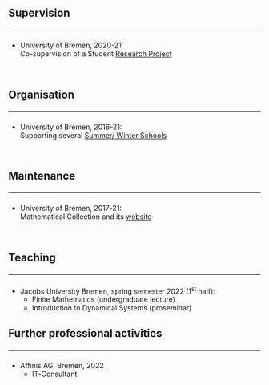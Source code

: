 ## Supervision <hr>

- University of Bremen, 2020-21:<br>
Co-supervision of a Student [Research Project](https://www.uni-bremen.de/en/fb3/studies-teaching/student-research-projects-in-mathematics/assigned-and-completed-projects/wave-patterns-in-cellular-automata-for-excitable-media)

<br>

## Organisation <hr>

- University of Bremen, 2016-21:<br>
Supporting several [Summer/ Winter Schools](https://www.uni-bremen.de/dynamical-systems/past-events/bremen-summer-and-winter-schools-on-dynamical-systems)

<br>

## Maintenance <hr>

- University of Bremen, 2017-21:<br>
Mathematical Collection and its [website](https://www.uni-bremen.de/appanalysis/mathematical-collection/)

<br>

## Teaching <hr>

- Jacobs University Bremen, spring semester 2022 (1<sup>st</sup> half):
  - Finite Mathematics (undergraduate lecture) 
  - Introduction to Dynamical Systems (proseminar)

## Further professional activities <hr>

- Affinis AG, Bremen, 2022
   - IT-Consultant  
